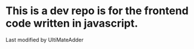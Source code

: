 # This is a dev repo is for the frontend code written in javascript.
  Last modified by UltiMateAdder